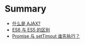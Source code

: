 # Summary

- [什么是 AJAX?](./what-is-ajax.md)
- [ES6 与 ES5 的区别](./diff-es6-and-es5.md)
- [Promise 与 setTimout 谁先执行？](./promise-and-settimeout.md)
